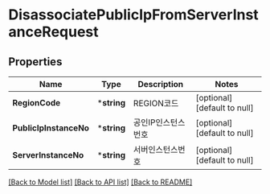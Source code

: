 # DisassociatePublicIpFromServerInstanceRequest

## Properties
Name | Type | Description | Notes
------------ | ------------- | ------------- | -------------
**RegionCode** | ***string** | REGION코드 | [optional] [default to null]
**PublicIpInstanceNo** | ***string** | 공인IP인스턴스번호 | [optional] [default to null]
**ServerInstanceNo** | ***string** | 서버인스턴스번호 | [optional] [default to null]

[[Back to Model list]](../README.md#documentation-for-models) [[Back to API list]](../README.md#documentation-for-api-endpoints) [[Back to README]](../README.md)


